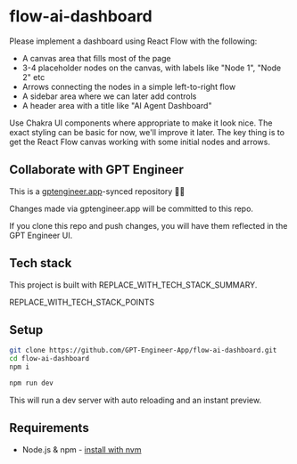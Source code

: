 # flow-ai-dashboard

Please implement a dashboard using React Flow with the following:

- A canvas area that fills most of the page 
- 3-4 placeholder nodes on the canvas, with labels like "Node 1", "Node 2" etc
- Arrows connecting the nodes in a simple left-to-right flow
- A sidebar area where we can later add controls
- A header area with a title like "AI Agent Dashboard"

Use Chakra UI components where appropriate to make it look nice. The exact styling can be basic for now, we'll improve it later. The key thing is to get the React Flow canvas working with some initial nodes and arrows.

## Collaborate with GPT Engineer

This is a [gptengineer.app](https://gptengineer.app)-synced repository 🌟🤖

Changes made via gptengineer.app will be committed to this repo.

If you clone this repo and push changes, you will have them reflected in the GPT Engineer UI.

## Tech stack

This project is built with REPLACE_WITH_TECH_STACK_SUMMARY.

REPLACE_WITH_TECH_STACK_POINTS

## Setup

```sh
git clone https://github.com/GPT-Engineer-App/flow-ai-dashboard.git
cd flow-ai-dashboard
npm i
```

```sh
npm run dev
```

This will run a dev server with auto reloading and an instant preview.

## Requirements

- Node.js & npm - [install with nvm](https://github.com/nvm-sh/nvm#installing-and-updating)
